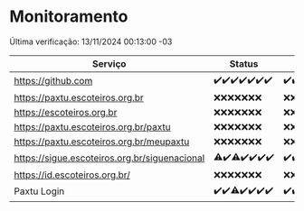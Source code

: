 # Monitoramento

Última verificação: 13/11/2024 00:13:00 -03

|Serviço|Status|Últimas 24h|
|---|---|---|
|https://github.com|<span title="2024-11-06: OK=23">✔️</span><span title="2024-11-07: OK=23">✔️</span><span title="2024-11-08: OK=23">✔️</span><span title="2024-11-09: OK=23">✔️</span><span title="2024-11-10: OK=23">✔️</span><span title="2024-11-11: OK=23">✔️</span><span title="2024-11-12: OK=3">✔️</span>|<span title="12/11/2024 01:10:00 -03 : 200">✔️</span><span title="12/11/2024 02:08:00 -03 : 200">✔️</span><span title="12/11/2024 03:11:00 -03 : 200">✔️</span><span title="12/11/2024 04:08:00 -03 : 200">✔️</span><span title="12/11/2024 05:11:00 -03 : 200">✔️</span><span title="12/11/2024 06:08:00 -03 : 200">✔️</span><span title="12/11/2024 07:08:00 -03 : 200">✔️</span><span title="12/11/2024 08:07:00 -03 : 200">✔️</span><span title="12/11/2024 09:15:00 -03 : 200">✔️</span><span title="12/11/2024 10:16:00 -03 : 200">✔️</span><span title="12/11/2024 11:08:00 -03 : 200">✔️</span><span title="12/11/2024 12:08:00 -03 : 200">✔️</span><span title="12/11/2024 13:09:00 -03 : 200">✔️</span><span title="12/11/2024 14:07:00 -03 : 200">✔️</span><span title="12/11/2024 15:10:00 -03 : 200">✔️</span><span title="12/11/2024 16:06:00 -03 : 200">✔️</span><span title="12/11/2024 17:08:00 -03 : 200">✔️</span><span title="12/11/2024 18:07:00 -03 : 200">✔️</span><span title="12/11/2024 19:07:00 -03 : 200">✔️</span><span title="12/11/2024 20:07:00 -03 : 200">✔️</span><span title="12/11/2024 21:39:00 -03 : 200">✔️</span><span title="12/11/2024 23:09:00 -03 : 200">✔️</span><span title="13/11/2024 00:13:00 -03 : 200">✔️</span>|
|https://paxtu.escoteiros.org.br|<span title="2024-11-06: Falhas=23">❌</span><span title="2024-11-07: Falhas=23">❌</span><span title="2024-11-08: Falhas=23">❌</span><span title="2024-11-09: Falhas=23">❌</span><span title="2024-11-10: Falhas=23">❌</span><span title="2024-11-11: Falhas=23">❌</span><span title="2024-11-12: Falhas=3">❌</span>|<span title="12/11/2024 01:10:00 -03 : 403">❌</span><span title="12/11/2024 02:08:00 -03 : 403">❌</span><span title="12/11/2024 03:11:00 -03 : 403">❌</span><span title="12/11/2024 04:08:00 -03 : 403">❌</span><span title="12/11/2024 05:11:00 -03 : 403">❌</span><span title="12/11/2024 06:08:00 -03 : 403">❌</span><span title="12/11/2024 07:08:00 -03 : 403">❌</span><span title="12/11/2024 08:07:00 -03 : 403">❌</span><span title="12/11/2024 09:15:00 -03 : 403">❌</span><span title="12/11/2024 10:16:00 -03 : 403">❌</span><span title="12/11/2024 11:08:00 -03 : 403">❌</span><span title="12/11/2024 12:08:00 -03 : 403">❌</span><span title="12/11/2024 13:09:00 -03 : 403">❌</span><span title="12/11/2024 14:07:00 -03 : 403">❌</span><span title="12/11/2024 15:10:00 -03 : 403">❌</span><span title="12/11/2024 16:06:00 -03 : 403">❌</span><span title="12/11/2024 17:08:00 -03 : 403">❌</span><span title="12/11/2024 18:07:00 -03 : 403">❌</span><span title="12/11/2024 19:07:00 -03 : 403">❌</span><span title="12/11/2024 20:07:00 -03 : 403">❌</span><span title="12/11/2024 21:39:00 -03 : 403">❌</span><span title="12/11/2024 23:09:00 -03 : 403">❌</span><span title="13/11/2024 00:13:00 -03 : 403">❌</span>|
|https://escoteiros.org.br|<span title="2024-11-06: Falhas=23">❌</span><span title="2024-11-07: Falhas=23">❌</span><span title="2024-11-08: Falhas=23">❌</span><span title="2024-11-09: Falhas=23">❌</span><span title="2024-11-10: Falhas=23">❌</span><span title="2024-11-11: Falhas=23">❌</span><span title="2024-11-12: Falhas=3">❌</span>|<span title="12/11/2024 01:10:00 -03 : 403">❌</span><span title="12/11/2024 02:08:00 -03 : 403">❌</span><span title="12/11/2024 03:11:00 -03 : 403">❌</span><span title="12/11/2024 04:08:00 -03 : 403">❌</span><span title="12/11/2024 05:11:00 -03 : 403">❌</span><span title="12/11/2024 06:08:00 -03 : 403">❌</span><span title="12/11/2024 07:08:00 -03 : 403">❌</span><span title="12/11/2024 08:07:00 -03 : 403">❌</span><span title="12/11/2024 09:15:00 -03 : 403">❌</span><span title="12/11/2024 10:16:00 -03 : 403">❌</span><span title="12/11/2024 11:08:00 -03 : 403">❌</span><span title="12/11/2024 12:08:00 -03 : 403">❌</span><span title="12/11/2024 13:09:00 -03 : 403">❌</span><span title="12/11/2024 14:07:00 -03 : 403">❌</span><span title="12/11/2024 15:10:00 -03 : 403">❌</span><span title="12/11/2024 16:06:00 -03 : 403">❌</span><span title="12/11/2024 17:08:00 -03 : 403">❌</span><span title="12/11/2024 18:07:00 -03 : 403">❌</span><span title="12/11/2024 19:07:00 -03 : 403">❌</span><span title="12/11/2024 20:07:00 -03 : 403">❌</span><span title="12/11/2024 21:39:00 -03 : 403">❌</span><span title="12/11/2024 23:09:00 -03 : 403">❌</span><span title="13/11/2024 00:13:00 -03 : 403">❌</span>|
|https://paxtu.escoteiros.org.br/paxtu|<span title="2024-11-06: Falhas=23">❌</span><span title="2024-11-07: Falhas=23">❌</span><span title="2024-11-08: Falhas=23">❌</span><span title="2024-11-09: Falhas=23">❌</span><span title="2024-11-10: Falhas=23">❌</span><span title="2024-11-11: Falhas=23">❌</span><span title="2024-11-12: Falhas=3">❌</span>|<span title="12/11/2024 01:10:00 -03 : 403">❌</span><span title="12/11/2024 02:08:00 -03 : 403">❌</span><span title="12/11/2024 03:11:00 -03 : 403">❌</span><span title="12/11/2024 04:08:00 -03 : 403">❌</span><span title="12/11/2024 05:11:00 -03 : 403">❌</span><span title="12/11/2024 06:08:00 -03 : 403">❌</span><span title="12/11/2024 07:08:00 -03 : 403">❌</span><span title="12/11/2024 08:07:00 -03 : 403">❌</span><span title="12/11/2024 09:15:00 -03 : 403">❌</span><span title="12/11/2024 10:16:00 -03 : 403">❌</span><span title="12/11/2024 11:08:00 -03 : 403">❌</span><span title="12/11/2024 12:08:00 -03 : 403">❌</span><span title="12/11/2024 13:09:00 -03 : 403">❌</span><span title="12/11/2024 14:07:00 -03 : 403">❌</span><span title="12/11/2024 15:10:00 -03 : 403">❌</span><span title="12/11/2024 16:06:00 -03 : 403">❌</span><span title="12/11/2024 17:08:00 -03 : 403">❌</span><span title="12/11/2024 18:07:00 -03 : 403">❌</span><span title="12/11/2024 19:07:00 -03 : 403">❌</span><span title="12/11/2024 20:07:00 -03 : 403">❌</span><span title="12/11/2024 21:39:00 -03 : 403">❌</span><span title="12/11/2024 23:09:00 -03 : 403">❌</span><span title="13/11/2024 00:13:00 -03 : 403">❌</span>|
|https://paxtu.escoteiros.org.br/meupaxtu|<span title="2024-11-06: Falhas=23">❌</span><span title="2024-11-07: Falhas=23">❌</span><span title="2024-11-08: Falhas=23">❌</span><span title="2024-11-09: Falhas=23">❌</span><span title="2024-11-10: Falhas=23">❌</span><span title="2024-11-11: Falhas=23">❌</span><span title="2024-11-12: Falhas=3">❌</span>|<span title="12/11/2024 01:10:00 -03 : 403">❌</span><span title="12/11/2024 02:08:00 -03 : 403">❌</span><span title="12/11/2024 03:11:00 -03 : 403">❌</span><span title="12/11/2024 04:08:00 -03 : 403">❌</span><span title="12/11/2024 05:11:00 -03 : 403">❌</span><span title="12/11/2024 06:08:00 -03 : 403">❌</span><span title="12/11/2024 07:08:00 -03 : 403">❌</span><span title="12/11/2024 08:07:00 -03 : 403">❌</span><span title="12/11/2024 09:15:00 -03 : 403">❌</span><span title="12/11/2024 10:16:00 -03 : 403">❌</span><span title="12/11/2024 11:08:00 -03 : 403">❌</span><span title="12/11/2024 12:08:00 -03 : 403">❌</span><span title="12/11/2024 13:09:00 -03 : 403">❌</span><span title="12/11/2024 14:07:00 -03 : 403">❌</span><span title="12/11/2024 15:10:00 -03 : 403">❌</span><span title="12/11/2024 16:06:00 -03 : 403">❌</span><span title="12/11/2024 17:08:00 -03 : 403">❌</span><span title="12/11/2024 18:07:00 -03 : 403">❌</span><span title="12/11/2024 19:07:00 -03 : 403">❌</span><span title="12/11/2024 20:07:00 -03 : 403">❌</span><span title="12/11/2024 21:39:00 -03 : 403">❌</span><span title="12/11/2024 23:09:00 -03 : 403">❌</span><span title="13/11/2024 00:13:00 -03 : 403">❌</span>|
|https://sigue.escoteiros.org.br/siguenacional|<span title="2024-11-06: OK=22, Falhas=1">⚠️</span><span title="2024-11-07: OK=23">✔️</span><span title="2024-11-08: OK=22, Falhas=1">⚠️</span><span title="2024-11-09: OK=23">✔️</span><span title="2024-11-10: OK=23">✔️</span><span title="2024-11-11: OK=23">✔️</span><span title="2024-11-12: OK=3">✔️</span>|<span title="12/11/2024 01:10:00 -03 : 200">✔️</span><span title="12/11/2024 02:08:00 -03 : 200">✔️</span><span title="12/11/2024 03:11:00 -03 : 200">✔️</span><span title="12/11/2024 04:08:00 -03 : 200">✔️</span><span title="12/11/2024 05:11:00 -03 : 200">✔️</span><span title="12/11/2024 06:08:00 -03 : 200">✔️</span><span title="12/11/2024 07:08:00 -03 : 200">✔️</span><span title="12/11/2024 08:07:00 -03 : 200">✔️</span><span title="12/11/2024 09:15:00 -03 : 200">✔️</span><span title="12/11/2024 10:16:00 -03 : 200">✔️</span><span title="12/11/2024 11:08:00 -03 : 200">✔️</span><span title="12/11/2024 12:08:00 -03 : 200">✔️</span><span title="12/11/2024 13:09:00 -03 : 200">✔️</span><span title="12/11/2024 14:07:00 -03 : 200">✔️</span><span title="12/11/2024 15:10:00 -03 : 200">✔️</span><span title="12/11/2024 16:06:00 -03 : 200">✔️</span><span title="12/11/2024 17:08:00 -03 : 200">✔️</span><span title="12/11/2024 18:07:00 -03 : 200">✔️</span><span title="12/11/2024 19:07:00 -03 : 200">✔️</span><span title="12/11/2024 20:07:00 -03 : 200">✔️</span><span title="12/11/2024 21:39:00 -03 : 200">✔️</span><span title="12/11/2024 23:09:00 -03 : 200">✔️</span><span title="13/11/2024 00:13:00 -03 : 200">✔️</span>|
|https://id.escoteiros.org.br/|<span title="2024-11-06: Falhas=23">❌</span><span title="2024-11-07: Falhas=23">❌</span><span title="2024-11-08: Falhas=23">❌</span><span title="2024-11-09: Falhas=23">❌</span><span title="2024-11-10: Falhas=23">❌</span><span title="2024-11-11: Falhas=23">❌</span><span title="2024-11-12: Falhas=3">❌</span>|<span title="12/11/2024 01:10:00 -03 : 403">❌</span><span title="12/11/2024 02:08:00 -03 : 403">❌</span><span title="12/11/2024 03:11:00 -03 : 403">❌</span><span title="12/11/2024 04:08:00 -03 : 403">❌</span><span title="12/11/2024 05:11:00 -03 : 403">❌</span><span title="12/11/2024 06:08:00 -03 : 403">❌</span><span title="12/11/2024 07:08:00 -03 : 403">❌</span><span title="12/11/2024 08:07:00 -03 : 403">❌</span><span title="12/11/2024 09:15:00 -03 : 403">❌</span><span title="12/11/2024 10:16:00 -03 : 403">❌</span><span title="12/11/2024 11:08:00 -03 : 403">❌</span><span title="12/11/2024 12:08:00 -03 : 403">❌</span><span title="12/11/2024 13:09:00 -03 : 403">❌</span><span title="12/11/2024 14:07:00 -03 : 403">❌</span><span title="12/11/2024 15:10:00 -03 : 403">❌</span><span title="12/11/2024 16:06:00 -03 : 403">❌</span><span title="12/11/2024 17:08:00 -03 : 403">❌</span><span title="12/11/2024 18:07:00 -03 : 403">❌</span><span title="12/11/2024 19:07:00 -03 : 403">❌</span><span title="12/11/2024 20:07:00 -03 : 403">❌</span><span title="12/11/2024 21:39:00 -03 : 403">❌</span><span title="12/11/2024 23:09:00 -03 : 403">❌</span><span title="13/11/2024 00:13:00 -03 : 403">❌</span>|
|Paxtu Login|<span title="2024-11-06: OK=23">✔️</span><span title="2024-11-07: OK=23">✔️</span><span title="2024-11-08: OK=22, Falhas=1">⚠️</span><span title="2024-11-09: OK=23">✔️</span><span title="2024-11-10: OK=23">✔️</span><span title="2024-11-11: OK=23">✔️</span><span title="2024-11-12: OK=3">✔️</span>|<span title="12/11/2024 01:10:00 -03 : 200">✔️</span><span title="12/11/2024 02:08:00 -03 : 200">✔️</span><span title="12/11/2024 03:11:00 -03 : 200">✔️</span><span title="12/11/2024 04:08:00 -03 : 200">✔️</span><span title="12/11/2024 05:11:00 -03 : 200">✔️</span><span title="12/11/2024 06:08:00 -03 : 200">✔️</span><span title="12/11/2024 07:08:00 -03 : 200">✔️</span><span title="12/11/2024 08:07:00 -03 : 200">✔️</span><span title="12/11/2024 09:15:00 -03 : 200">✔️</span><span title="12/11/2024 10:16:00 -03 : 200">✔️</span><span title="12/11/2024 11:08:00 -03 : 200">✔️</span><span title="12/11/2024 12:08:00 -03 : 200">✔️</span><span title="12/11/2024 13:09:00 -03 : 200">✔️</span><span title="12/11/2024 14:07:00 -03 : 200">✔️</span><span title="12/11/2024 15:10:00 -03 : 200">✔️</span><span title="12/11/2024 16:06:00 -03 : 200">✔️</span><span title="12/11/2024 17:08:00 -03 : 200">✔️</span><span title="12/11/2024 18:07:00 -03 : 200">✔️</span><span title="12/11/2024 19:07:00 -03 : 200">✔️</span><span title="12/11/2024 20:07:00 -03 : 200">✔️</span><span title="12/11/2024 21:39:00 -03 : 200">✔️</span><span title="12/11/2024 23:09:00 -03 : 200">✔️</span><span title="13/11/2024 00:13:00 -03 : 200">✔️</span>|
